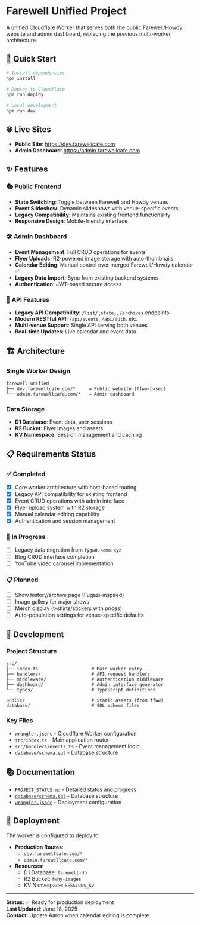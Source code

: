 # Farewell Unified Project

A unified Cloudflare Worker that serves both the public Farewell/Howdy website and admin dashboard, replacing the previous multi-worker architecture.

## 🚀 Quick Start

```bash
# Install dependencies
npm install

# Deploy to Cloudflare
npm run deploy

# Local development
npm run dev
```

## 🌐 Live Sites

- **Public Site**: https://dev.farewellcafe.com
- **Admin Dashboard**: https://admin.farewellcafe.com

## ✨ Features

### 🎭 **Public Frontend**
- **State Switching**: Toggle between Farewell and Howdy venues
- **Event Slideshow**: Dynamic slideshows with venue-specific events
- **Legacy Compatibility**: Maintains existing frontend functionality
- **Responsive Design**: Mobile-friendly interface

### 🛠️ **Admin Dashboard**
- **Event Management**: Full CRUD operations for events
- **Flyer Uploads**: R2-powered image storage with auto-thumbnails
- **Calendar Editing**: Manual control over merged Farewell/Howdy calendar ✅
- **Legacy Data Import**: Sync from existing backend systems
- **Authentication**: JWT-based secure access

### 🔗 **API Features**
- **Legacy API Compatibility**: `/list/{state}`, `/archives` endpoints
- **Modern RESTful API**: `/api/events`, `/api/auth`, etc.
- **Multi-venue Support**: Single API serving both venues
- **Real-time Updates**: Live calendar and event data

## 🏗️ Architecture

### Single Worker Design
```
farewell-unified
├── dev.farewellcafe.com/*     → Public website (ffww-based)
└── admin.farewellcafe.com/*   → Admin dashboard
```

### Data Storage
- **D1 Database**: Event data, user sessions
- **R2 Bucket**: Flyer images and assets  
- **KV Namespace**: Session management and caching

## 📋 Requirements Status

### ✅ **Completed**
- [x] Core worker architecture with host-based routing
- [x] Legacy API compatibility for existing frontend
- [x] Event CRUD operations with admin interface
- [x] Flyer upload system with R2 storage
- [x] Manual calendar editing capability
- [x] Authentication and session management

### 🚧 **In Progress**
- [ ] Legacy data migration from `fygw0.kcmo.xyz`
- [ ] Blog CRUD interface completion
- [ ] YouTube video carousel implementation

### 📋 **Planned**
- [ ] Show history/archive page (Fugazi-inspired)
- [ ] Image gallery for major shows
- [ ] Merch display (t-shirts/stickers with prices)
- [ ] Auto-population settings for venue-specific defaults

## 🔧 Development

### Project Structure
```
src/
├── index.ts                    # Main worker entry
├── handlers/                   # API request handlers
├── middleware/                 # Authentication middleware  
├── dashboard/                  # Admin interface generator
└── types/                      # TypeScript definitions

public/                         # Static assets (from ffww)
database/                       # SQL schema files
```

### Key Files
- `wrangler.jsonc` - Cloudflare Worker configuration
- `src/index.ts` - Main application router
- `src/handlers/events.ts` - Event management logic
- `database/schema.sql` - Database structure

## 📚 Documentation

- [`PROJECT_STATUS.md`](PROJECT_STATUS.md) - Detailed status and progress
- [`database/schema.sql`](database/schema.sql) - Database structure
- [`wrangler.jsonc`](wrangler.jsonc) - Deployment configuration

## 🚀 Deployment

The worker is configured to deploy to:
- **Production Routes**: 
  - `dev.farewellcafe.com/*`
  - `admin.farewellcafe.com/*`
- **Resources**:
  - D1 Database: `farewell-db`
  - R2 Bucket: `fwhy-images`
  - KV Namespace: `SESSIONS_KV`

---

**Status**: ✅ Ready for production deployment  
**Last Updated**: June 18, 2025  
**Contact**: Update Aaron when calendar editing is complete
